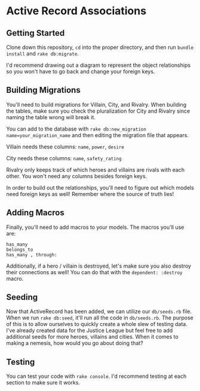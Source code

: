 # Active Record Associations

## Getting Started

Clone down this repository, `cd` into the proper directory, and then run `bundle install` and `rake db:migrate`.

I'd recommend drawing out a diagram to represent the object relationships so you won't have to go back and change your foreign keys.

## Building Migrations

You'll need to build migrations for Villain, City, and Rivalry. When building the tables, make sure you check the pluralization for City and Rivalry since naming the table wrong will break it.

You can add to the database with `rake db:new_migration name=your_migration_name` and then editing the migration file that appears.

Villain needs these columns: `name`, `power`, `desire`

City needs these columns: `name`, `safety_rating`

Rivalry only keeps track of which heroes and villains are rivals with each other. You won't need any columns besides foreign keys.

In order to build out the relationships, you'll need to figure out which models need foreign keys as well! Remember where the source of truth lies!

## Adding Macros

Finally, you'll need to add macros to your models. The macros you'll use are:

```
has_many
belongs_to
has_many , through:
```

Additionally, if a hero / villain is destroyed, let's make sure you also destroy their connections as well! You can do that with the `dependent: :destroy` macro.

## Seeding

Now that ActiveRecord has been added, we can utilize our `db/seeds.rb` file. When we run `rake db:seed`, it'll run all the code in `db/seeds.rb`. The purpose of this is to allow ourselves to quickly create a whole slew of testing data. I've already created data for the Justice League but feel free to add additional seeds for more heroes, villains and cities. When it comes to making a nemesis, how would you go about doing that?

## Testing

You can test your code with `rake console`. I'd recommend testing at each section to make sure it works.
